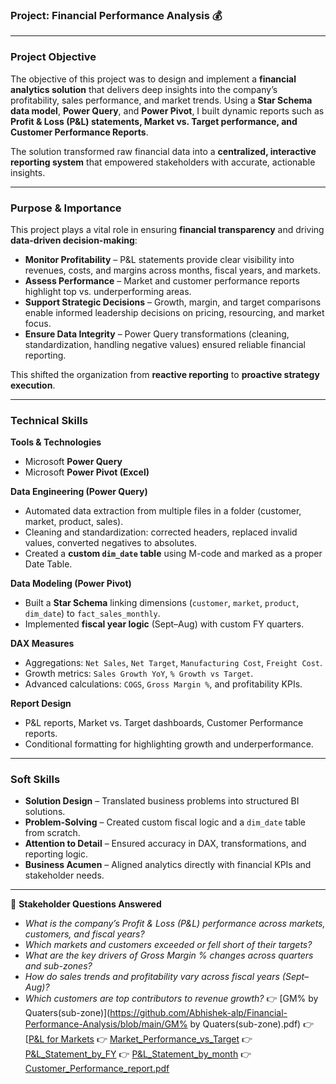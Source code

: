 ### **Project: Financial Performance Analysis** 💰

---

### **Project Objective**

The objective of this project was to design and implement a **financial analytics solution** that delivers deep insights into the company’s profitability, sales performance, and market trends. Using a **Star Schema data model**, **Power Query**, and **Power Pivot**, I built dynamic reports such as **Profit & Loss (P&L) statements, Market vs. Target performance, and Customer Performance Reports**.

The solution transformed raw financial data into a **centralized, interactive reporting system** that empowered stakeholders with accurate, actionable insights.

---

### **Purpose & Importance**

This project plays a vital role in ensuring **financial transparency** and driving **data-driven decision-making**:

* **Monitor Profitability** – P&L statements provide clear visibility into revenues, costs, and margins across months, fiscal years, and markets.
* **Assess Performance** – Market and customer performance reports highlight top vs. underperforming areas.
* **Support Strategic Decisions** – Growth, margin, and target comparisons enable informed leadership decisions on pricing, resourcing, and market focus.
* **Ensure Data Integrity** – Power Query transformations (cleaning, standardization, handling negative values) ensured reliable financial reporting.

This shifted the organization from **reactive reporting** to **proactive strategy execution**.

---

### **Technical Skills**

**Tools & Technologies**

* Microsoft **Power Query**
* Microsoft **Power Pivot (Excel)**

**Data Engineering (Power Query)**

* Automated data extraction from multiple files in a folder (customer, market, product, sales).
* Cleaning and standardization: corrected headers, replaced invalid values, converted negatives to absolutes.
* Created a **custom `dim_date` table** using M-code and marked as a proper Date Table.

**Data Modeling (Power Pivot)**

* Built a **Star Schema** linking dimensions (`customer`, `market`, `product`, `dim_date`) to `fact_sales_monthly`.
* Implemented **fiscal year logic** (Sept–Aug) with custom FY quarters.

**DAX Measures**

* Aggregations: `Net Sales`, `Net Target`, `Manufacturing Cost`, `Freight Cost`.
* Growth metrics: `Sales Growth YoY`, `% Growth vs Target`.
* Advanced calculations: `COGS`, `Gross Margin %`, and profitability KPIs.

**Report Design**

* P&L reports, Market vs. Target dashboards, Customer Performance reports.
* Conditional formatting for highlighting growth and underperformance.

---

### **Soft Skills**

* **Solution Design** – Translated business problems into structured BI solutions.
* **Problem-Solving** – Created custom fiscal logic and a `dim_date` table from scratch.
* **Attention to Detail** – Ensured accuracy in DAX, transformations, and reporting logic.
* **Business Acumen** – Aligned analytics directly with financial KPIs and stakeholder needs.

---

📌 **Stakeholder Questions Answered**

* *What is the company’s Profit & Loss (P&L) performance across markets, customers, and fiscal years?*
* *Which markets and customers exceeded or fell short of their targets?*
* *What are the key drivers of Gross Margin % changes across quarters and sub-zones?*
* *How do sales trends and profitability vary across fiscal years (Sept–Aug)?*
* *Which customers are top contributors to revenue growth?*
  👉 [GM% by Quaters(sub-zone)](https://github.com/Abhishek-alp/Financial-Performance-Analysis/blob/main/GM% by Quaters(sub-zone).pdf)
  👉 [[P&L for Markets](https://github.com/Abhishek-alp/Financial-Performance-Analysis/blob/main/P%26L%20for%20Markets.pdf)
  👉 [Market_Performance_vs_Target](https://github.com/Abhishek-alp/Financial-Performance-Analysis/blob/main/Market_Performance_vs_Target)
  👉 [P&L_Statement_by_FY](https://github.com/Abhishek-alp/Financial-Performance-Analysis/blob/main/P&L_Statement_by_FY.pdf)
  👉 [P&L_Statement_by_month](https://github.com/Abhishek-alp/Financial-Performance-Analysis/blob/main/P&L_Statement_by_month.pdf)
  👉 [Customer_Performance_report.pdf](https://github.com/Abhishek-alp/Financial-Performance-Analysis/blob/main/Customer_Performance_report.pdf)
